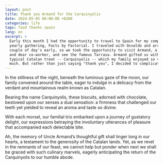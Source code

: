 ```yaml
---
layout: post
title: Thank you Armand for the Carquinyolis
date: 2024-05-05 00:00:00 +0200
categories: life
tags: food thanks spain
lang: en
excerpt: >
  Early this month I had the opportunity to travel to Spain for my company's
  yearly gathering, Facts by Factorial. I traveled with Osvaldo and arrived a
  couple of day's early, so we took the opportunity to visit Armand, a fellow
  and dear co-worker, and see the famous Tarrasa. Armand gifted us with a
  typical Catalan treat -- Carquinyolis -- which my family enjoyed so very
  much. But rather than just saying "thank you", I decided to complicate it.
---
```


In the stillness of the night, beneath the luminous gaze of the moon, our
family convened around the table, eager to indulge in a delicacy from the
verdant and mountainous realm known as Catalan.

Bearing the name Carquinyolis, these biscuits, adorned with chocolate, bestowed
upon our senses a dual sensation: a firmness that challenged our teeth yet
yielded to reveal an aroma and taste so divine.

With each morsel, our familial trio embarked upon a journey of gustatory
delight, our expressions betraying the involuntary utterances of pleasure that
accompanied each delectable bite.

Ah, the memory of Uncle Armand’s thoughtful gift shall linger long in our
hearts, a testament to the generosity of the Catalan lands. Yet, as we revel in
the remnants of our feast, we cannot help but ponder when next we shall be
graced with such culinary marvels, eagerly anticipating the return of the
Carquinyolis to our humble abode.
